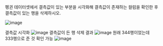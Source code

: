 펭귄 데이터셋에서 결측값이 있는 부분을 시각화해 결측값이 존재하는 컬럼을 확인한 후   
결측값이 있는 행을 삭제하시오.  
  
  
  
  
   
  
  
   
  
![image](https://github.com/sejongsmarcle/2023_Autumn_DataAnalysisStudy/assets/128311918/00fde958-90e1-4d27-aa9d-a64393e2119e)

결측값 시각화
![image](https://github.com/sejongsmarcle/2023_Autumn_DataAnalysisStudy/assets/128311918/9fc06b8e-bb38-469c-89cc-86590d9c9277)
결측값이 든 행 삭제 결과
![image](https://github.com/sejongsmarcle/2023_Autumn_DataAnalysisStudy/assets/128311918/e6d5a121-491e-4bda-88b2-1954fe8dbd5e)
원래 344행이었는데 333행으로 준 것 확인 가능
![image](https://github.com/sejongsmarcle/2023_Autumn_DataAnalysisStudy/assets/128311918/68570437-1dcd-4c2d-ba39-6ff042fd9bc3)
